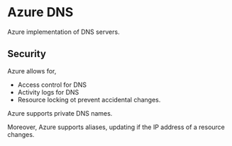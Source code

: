 
# Azure DNS

Azure implementation of DNS servers.

## Security

Azure allows for,
- Access control for DNS
- Activity logs for DNS
- Resource locking ot prevent accidental changes.

Azure supports private DNS names.

Moreover, Azure supports aliases, updating if the IP address of a resource changes.
